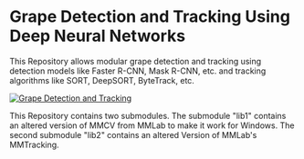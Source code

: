 # Grape Detection and Tracking Using Deep Neural Networks
This Repository allows modular grape detection and tracking using detection models like Faster R-CNN, Mask R-CNN, etc. and tracking algorithms like SORT, DeepSORT, ByteTrack, etc. 

[![Grape Detection and Tracking](https://jumpshare.com/embed/SAF9DBAjWNfwSKXCztF2)](https://www.youtube.com/watch?v=QXpD1_R7mbo)



This Repository contains two submodules. The submodule "lib1" contains an altered version of MMCV from MMLab to make it work for Windows. The second submodule "lib2" contains an altered Version of MMLab's MMTracking.
